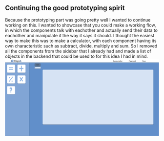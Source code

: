 ## Continuing the good prototyping spirit
Because the prototyping part was going pretty well I wanted to continue working on this. I wanted to showcase that you could make a working flow, in which the components talk with eachother and actually send their data to eachother and manipulate it the way it says it should. I thought the easiest way to make this was to make a calculator, with each component having its own characteristic such as subtract, divide, multiply and sum. So I removed all the components from the sidebar that I already had and made a list of objects in the backend that could be used to for this idea I had in mind. 
![image](uploads/587669c9d0cb45b8c3d8080b975fd728/image.png)